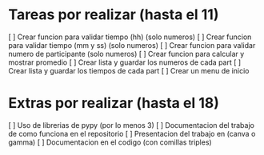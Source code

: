 # Tareas por realizar (hasta el 11)

[ ] Crear funcion para validar tiempo (hh) (solo numeros)
[ ] Crear funcion para validar tiempo (mm y ss) (solo numeros)
[ ] Crear funcion para validar numero de participante (solo numeros)
[ ] Crear funcion para calcular y mostrar promedio
[ ] Crear lista y guardar los numeros de cada part
[ ] Crear lista y guardar los tiempos de cada part
[ ] Crear un menu de inicio

# Extras por realizar (hasta el 18)

[ ] Uso de librerias de pypy (por lo menos 3)
[ ] Documentacion del trabajo de como funciona en el repositorio
[ ] Presentacion del trabajo en (canva o gamma) 
[ ] Documentacion en el codigo (con comillas triples)